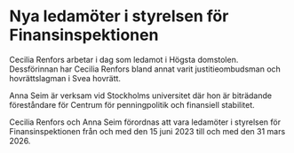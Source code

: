 # Nya ledamöter i styrelsen för Finansinspektionen

Cecilia Renfors arbetar i dag som ledamot i Högsta domstolen. Dessförinnan har Cecilia Renfors bland annat varit justitieombudsman och hovrättslagman i Svea hovrätt.

Anna Seim är verksam vid Stockholms universitet där hon är biträdande föreståndare för Centrum för penningpolitik och finansiell stabilitet.

Cecilia Renfors och Anna Seim förordnas att vara ledamöter i styrelsen för Finansinspektionen från och med den 15 juni 2023 till och med den 31 mars 2026\.

